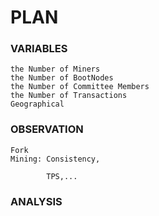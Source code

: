 # PLAN
### VARIABLES
    the Number of Miners
    the Number of BootNodes
    the Number of Committee Members
    the Number of Transactions
    Geographical
### OBSERVATION
    Fork
    Mining: Consistency,
            
            TPS,...
### ANALYSIS

